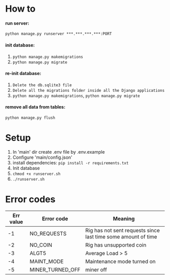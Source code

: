 # How to

#### run server: 
`python manage.py runserver ***.***.***.***:PORT`

#### init database: 
1. `python manage.py makemigrations`
2. `python manage.py migrate`

#### re-init database:
1. `Delete the db.sqlite3 file`
2. `Delete all the migrations folder inside all the Django applications`
3. `python manage.py makemigrations`,
`python manage.py migrate`

#### remove all data from tables:
`python manage.py flush`

# Setup
1. In 'main' dir create .env file by .env.example
2. Configure 'main/config.json'
3. install dependencies: ```pip install -r requirements.txt```
4. Init database
5. ```chmod +x runserver.sh```
6. ```./runserver.sh```

# Error codes
Err value | Error code | Meaning
--- | --- | ---
-1 | NO_REQUESTS | Rig has not sent requests since last time some amount of time
-2 | NO_COIN | Rig has unsupported coin
-3 | ALGT5 | Average Load > 5
-4 | MAINT_MODE | Maintenance mode turned on
-5 | MINER_TURNED_OFF | miner off
